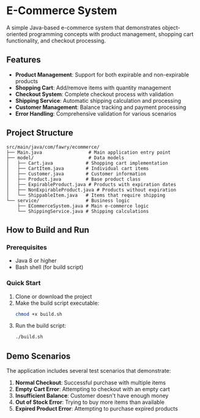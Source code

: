 # E-Commerce System

A simple Java-based e-commerce system that demonstrates object-oriented programming concepts with product management, shopping cart functionality, and checkout processing.

## Features

- **Product Management**: Support for both expirable and non-expirable products
- **Shopping Cart**: Add/remove items with quantity management
- **Checkout System**: Complete checkout process with validation
- **Shipping Service**: Automatic shipping calculation and processing
- **Customer Management**: Balance tracking and payment processing
- **Error Handling**: Comprehensive validation for various scenarios

## Project Structure

```
src/main/java/com/fawry/ecommerce/
├── Main.java                 # Main application entry point
├── model/                    # Data models
│   ├── Cart.java            # Shopping cart implementation
│   ├── CartItem.java        # Individual cart items
│   ├── Customer.java        # Customer information
│   ├── Product.java         # Base product class
│   ├── ExpirableProduct.java # Products with expiration dates
│   ├── NonExpirableProduct.java # Products without expiration
│   └── ShippableItem.java   # Items that require shipping
└── service/                 # Business logic
    ├── ECommerceSystem.java # Main e-commerce logic
    └── ShippingService.java # Shipping calculations
```

## How to Build and Run

### Prerequisites
- Java 8 or higher
- Bash shell (for build script)

### Quick Start
1. Clone or download the project
2. Make the build script executable:
   ```bash
   chmod +x build.sh
   ```
3. Run the build script:
   ```bash
   ./build.sh
   ```

## Demo Scenarios

The application includes several test scenarios that demonstrate:

1. **Normal Checkout**: Successful purchase with multiple items
2. **Empty Cart Error**: Attempting to checkout with an empty cart
3. **Insufficient Balance**: Customer doesn't have enough money
4. **Out of Stock Error**: Trying to buy more items than available
5. **Expired Product Error**: Attempting to purchase expired products
